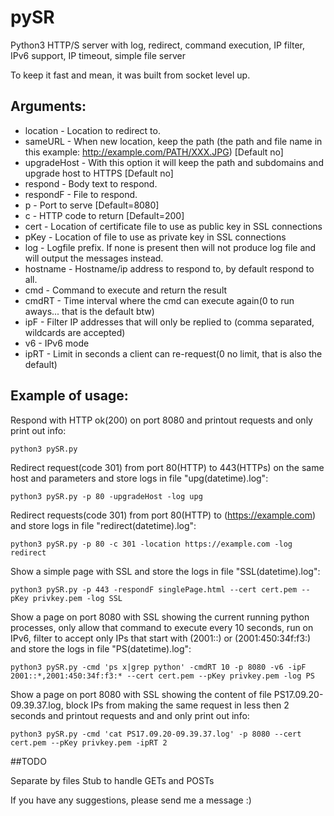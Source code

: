 # pySR
Python3 HTTP/S server with log, redirect, command execution, IP filter, IPv6 support, IP timeout, simple file server

To keep it fast and mean, it was built from socket level up.


## Arguments:

* location - Location to redirect to.
* sameURL - When new location, keep the path (the path and file name in this example: http://example.com/PATH/XXX.JPG) [Default no]
* upgradeHost - With this option it will keep the path and subdomains and upgrade host to HTTPS [Default no]
* respond - Body text to respond.
* respondF - File to respond.
* p - Port to serve [Default=8080]
* c - HTTP code to return [Default=200]
* cert - Location of certificate file to use as public key in SSL connections
* pKey - Location of file to use as private key in SSL connections
* log - Logfile prefix. If none is present then will not produce log file and will output the messages instead.
* hostname - Hostname/ip address to respond to, by default respond to all.
* cmd - Command to execute and return the result
* cmdRT - Time interval where the cmd can execute again(0 to run aways... that is the default btw)
* ipF - Filter IP addresses that will only be replied to (comma separated, wildcards are accepted)
* v6 - IPv6 mode
* ipRT - Limit in seconds a client can re-request(0 no limit, that is also the default)

## Example of usage:

Respond with HTTP ok(200) on port 8080 and printout requests and only print out info:

`
python3 pySR.py
`

Redirect request(code 301) from port 80(HTTP) to 443(HTTPs) on the same host and parameters and store logs in file "upg(datetime).log":

`
python3 pySR.py -p 80 -upgradeHost -log upg
`

Redirect requests(code 301) from port 80(HTTP) to (https://example.com) and store logs in file "redirect(datetime).log":

`
python3 pySR.py -p 80 -c 301 -location https://example.com -log redirect
`

Show a simple page with SSL and store the logs in file "SSL(datetime).log":

`
python3 pySR.py -p 443 -respondF singlePage.html --cert cert.pem --pKey privkey.pem -log SSL
`

Show a page on port 8080 with SSL showing the current running python processes, only allow that command to execute every 10 seconds, run on IPv6, filter to accept only IPs that start with (2001::) or (2001:450:34f:f3:) and store the logs in file "PS(datetime).log":

`
python3 pySR.py -cmd 'ps x|grep python' -cmdRT 10 -p 8080 -v6 -ipF 2001::*,2001:450:34f:f3:* --cert cert.pem --pKey privkey.pem -log PS
`

Show a page on port 8080 with SSL showing the content of file PS17.09.20-09.39.37.log, block IPs from making the same request in less then 2 seconds and printout requests and and only print out info:

`
python3 pySR.py -cmd 'cat PS17.09.20-09.39.37.log' -p 8080 --cert cert.pem --pKey privkey.pem -ipRT 2
`

##TODO

Separate by files
Stub to handle GETs and POSTs


If you have any suggestions, please send me a message :)
